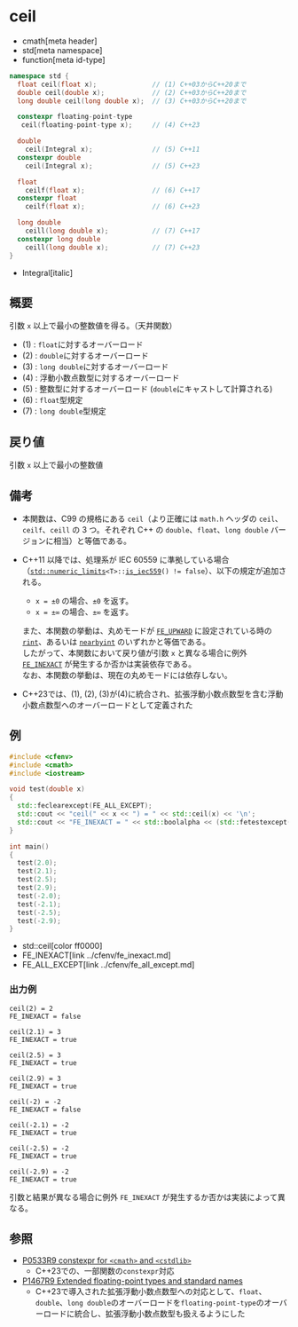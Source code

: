 # ceil
* cmath[meta header]
* std[meta namespace]
* function[meta id-type]

```cpp
namespace std {
  float ceil(float x);              // (1) C++03からC++20まで
  double ceil(double x);            // (2) C++03からC++20まで
  long double ceil(long double x);  // (3) C++03からC++20まで

  constexpr floating-point-type
   ceil(floating-point-type x);     // (4) C++23

  double
    ceil(Integral x);               // (5) C++11
  constexpr double
    ceil(Integral x);               // (5) C++23

  float
    ceilf(float x);                 // (6) C++17
  constexpr float
    ceilf(float x);                 // (6) C++23

  long double
    ceill(long double x);           // (7) C++17
  constexpr long double
    ceill(long double x);           // (7) C++23
}
```
* Integral[italic]

## 概要
引数 `x` 以上で最小の整数値を得る。（天井関数）

- (1) : `float`に対するオーバーロード
- (2) : `double`に対するオーバーロード
- (3) : `long double`に対するオーバーロード
- (4) : 浮動小数点数型に対するオーバーロード
- (5) : 整数型に対するオーバーロード (`double`にキャストして計算される)
- (6) : `float`型規定
- (7) : `long double`型規定


## 戻り値
引数 `x` 以上で最小の整数値


## 備考
- 本関数は、C99 の規格にある `ceil`（より正確には `math.h` ヘッダの `ceil`、`ceilf`、`ceill` の 3 つ。それぞれ C++ の `double`、`float`、`long double` バージョンに相当）と等価である。
- C++11 以降では、処理系が IEC 60559 に準拠している場合（[`std::numeric_limits`](../limits/numeric_limits.md)`<T>::`[`is_iec559`](../limits/numeric_limits/is_iec559.md)`() != false`）、以下の規定が追加される。

	- `x = ±0` の場合、`±0` を返す。
	- `x = ±∞` の場合、`±∞` を返す。

	また、本関数の挙動は、丸めモードが [`FE_UPWARD`](/reference/cfenv/fe_upward.md) に設定されている時の [`rint`](rint.md)、あるいは [`nearbyint`](nearbyint.md) のいずれかと等価である。  
	したがって、本関数において戻り値が引数 `x` と異なる場合に例外 [`FE_INEXACT`](/reference/cfenv/fe_inexact.md) が発生するか否かは実装依存である。  
	なお、本関数の挙動は、現在の丸めモードには依存しない。
- C++23では、(1), (2), (3)が(4)に統合され、拡張浮動小数点数型を含む浮動小数点数型へのオーバーロードとして定義された


## 例
```cpp example
#include <cfenv>
#include <cmath>
#include <iostream>

void test(double x)
{
  std::feclearexcept(FE_ALL_EXCEPT);
  std::cout << "ceil(" << x << ") = " << std::ceil(x) << '\n';
  std::cout << "FE_INEXACT = " << std::boolalpha << (std::fetestexcept(FE_INEXACT) != 0) << "\n\n";
}

int main()
{
  test(2.0);
  test(2.1);
  test(2.5);
  test(2.9);
  test(-2.0);
  test(-2.1);
  test(-2.5);
  test(-2.9);
}
```
* std::ceil[color ff0000]
* FE_INEXACT[link ../cfenv/fe_inexact.md]
* FE_ALL_EXCEPT[link ../cfenv/fe_all_except.md]

### 出力例
```
ceil(2) = 2
FE_INEXACT = false

ceil(2.1) = 3
FE_INEXACT = true

ceil(2.5) = 3
FE_INEXACT = true

ceil(2.9) = 3
FE_INEXACT = true

ceil(-2) = -2
FE_INEXACT = false

ceil(-2.1) = -2
FE_INEXACT = true

ceil(-2.5) = -2
FE_INEXACT = true

ceil(-2.9) = -2
FE_INEXACT = true

```

引数と結果が異なる場合に例外 `FE_INEXACT` が発生するか否かは実装によって異なる。


## 参照
- [P0533R9 constexpr for `<cmath>` and `<cstdlib>`](https://www.open-std.org/jtc1/sc22/wg21/docs/papers/2021/p0533r9.pdf)
    - C++23での、一部関数の`constexpr`対応
- [P1467R9 Extended floating-point types and standard names](https://www.open-std.org/jtc1/sc22/wg21/docs/papers/2022/p1467r9.html)
    - C++23で導入された拡張浮動小数点数型への対応として、`float`、`double`、`long double`のオーバーロードを`floating-point-type`のオーバーロードに統合し、拡張浮動小数点数型も扱えるようにした
